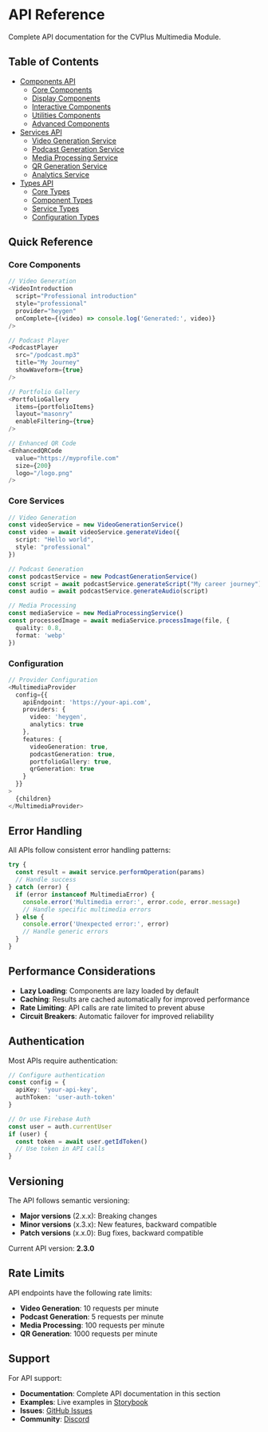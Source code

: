 # API Reference

Complete API documentation for the CVPlus Multimedia Module.

## Table of Contents

- [Components API](components/README.md)
  - [Core Components](components/core/README.md)
  - [Display Components](components/display/README.md)
  - [Interactive Components](components/interactive/README.md)
  - [Utilities Components](components/utilities/README.md)
  - [Advanced Components](components/advanced/README.md)
- [Services API](services/README.md)
  - [Video Generation Service](services/video-generation.md)
  - [Podcast Generation Service](services/podcast-generation.md)
  - [Media Processing Service](services/media-processing.md)
  - [QR Generation Service](services/qr-generation.md)
  - [Analytics Service](services/analytics.md)
- [Types API](types/README.md)
  - [Core Types](types/core.md)
  - [Component Types](types/components.md)
  - [Service Types](types/services.md)
  - [Configuration Types](types/configuration.md)

## Quick Reference

### Core Components

```typescript
// Video Generation
<VideoIntroduction 
  script="Professional introduction"
  style="professional"
  provider="heygen"
  onComplete={(video) => console.log('Generated:', video)}
/>

// Podcast Player
<PodcastPlayer
  src="/podcast.mp3"
  title="My Journey"
  showWaveform={true}
/>

// Portfolio Gallery
<PortfolioGallery
  items={portfolioItems}
  layout="masonry"
  enableFiltering={true}
/>

// Enhanced QR Code
<EnhancedQRCode
  value="https://myprofile.com"
  size={200}
  logo="/logo.png"
/>
```

### Core Services

```typescript
// Video Generation
const videoService = new VideoGenerationService()
const video = await videoService.generateVideo({
  script: "Hello world",
  style: "professional"
})

// Podcast Generation
const podcastService = new PodcastGenerationService()
const script = await podcastService.generateScript("My career journey")
const audio = await podcastService.generateAudio(script)

// Media Processing
const mediaService = new MediaProcessingService()
const processedImage = await mediaService.processImage(file, {
  quality: 0.8,
  format: 'webp'
})
```

### Configuration

```typescript
// Provider Configuration
<MultimediaProvider
  config={{
    apiEndpoint: 'https://your-api.com',
    providers: {
      video: 'heygen',
      analytics: true
    },
    features: {
      videoGeneration: true,
      podcastGeneration: true,
      portfolioGallery: true,
      qrGeneration: true
    }
  }}
>
  {children}
</MultimediaProvider>
```

## Error Handling

All APIs follow consistent error handling patterns:

```typescript
try {
  const result = await service.performOperation(params)
  // Handle success
} catch (error) {
  if (error instanceof MultimediaError) {
    console.error('Multimedia error:', error.code, error.message)
    // Handle specific multimedia errors
  } else {
    console.error('Unexpected error:', error)
    // Handle generic errors
  }
}
```

## Performance Considerations

- **Lazy Loading**: Components are lazy loaded by default
- **Caching**: Results are cached automatically for improved performance
- **Rate Limiting**: API calls are rate limited to prevent abuse
- **Circuit Breakers**: Automatic failover for improved reliability

## Authentication

Most APIs require authentication:

```typescript
// Configure authentication
const config = {
  apiKey: 'your-api-key',
  authToken: 'user-auth-token'
}

// Or use Firebase Auth
const user = auth.currentUser
if (user) {
  const token = await user.getIdToken()
  // Use token in API calls
}
```

## Versioning

The API follows semantic versioning:
- **Major versions** (2.x.x): Breaking changes
- **Minor versions** (x.3.x): New features, backward compatible
- **Patch versions** (x.x.0): Bug fixes, backward compatible

Current API version: **2.3.0**

## Rate Limits

API endpoints have the following rate limits:
- **Video Generation**: 10 requests per minute
- **Podcast Generation**: 5 requests per minute  
- **Media Processing**: 100 requests per minute
- **QR Generation**: 1000 requests per minute

## Support

For API support:
- **Documentation**: Complete API documentation in this section
- **Examples**: Live examples in [Storybook](https://multimedia-storybook.cvplus.io)
- **Issues**: [GitHub Issues](https://github.com/gilco1973/cvplus-multimedia/issues)
- **Community**: [Discord](https://discord.gg/cvplus)